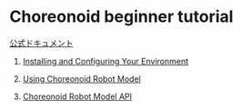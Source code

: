 # Choreonoid beginner tutorial

[公式ドキュメント](https://choreonoid.org/ja/documents/1.7/index.html)

1. [Installing and Configuring Your Environment](https://github.com/Naoki-Hiraoka/rtmros_beginner_tutorial/blob/master/choreonoid_beginner_tutorial/Installing_and_Configuring_Your_Environment.md)

2. [Using Choreonoid Robot Model](https://github.com/Naoki-Hiraoka/rtmros_beginner_tutorial/blob/master/choreonoid_beginner_tutorial/Using_Choreonoid_Robot_Model.md)

3. [Choreonoid Robot Model API](https://github.com/Naoki-Hiraoka/rtmros_beginner_tutorial/blob/master/choreonoid_beginner_tutorial/Choreonoid_Robot_Model_API.md)